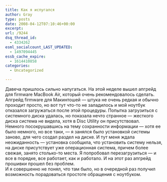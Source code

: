 ```yaml
---
title: Как я испугался
author: Gray
type: posts
date: 2008-04-12T07:10:46+00:00
excerpt:
url: /9244
dsq_thread_id:
  - 4334262
esml_socialcount_LAST_UPDATED:
  - 1497094445
essb_cache_expire:
  - 1614410858
categories:
  - Uncategorized

---
```








Давеча пришлось сильно напугаться. На этой неделе вышел апгрейд для firmware MacBook Air, который очень рекомендовалось сделать. Апгрейд firmware для Макинтошей &#8212; штука не очень редкая и обычно проходит просто, но вот тут что-то не заладилось и мой ноутбук отказался загружаться после этой процедуры. Попытка загрузиться с системного диска удалась, но показала нечто странное &#8212; жесткого диска система не видела, хотя в Disc Utility он присутствовал.  
Немного посокрушавшись на тему сохранности информации &#8212; хотя ее было немного, но все таки, &#8212; я занялся было установкой системы заново, для чего создал раздел на диске. И тут меня ждала неожиданность &#8212; установка сообщила, что установить систему нельзя, на диске присутствует уже операционная система, причем более свежая, занято столько-то места. Я попробовал перезагрузиться &#8212; и все в порядке, все работает, как и работало. И на этот раз апгрейд прошивки прошел без проблем.  
И я совершенно не понял, что там было, но в очередной раз получил возможность порадоваться простоте обращения с ноутбуком.